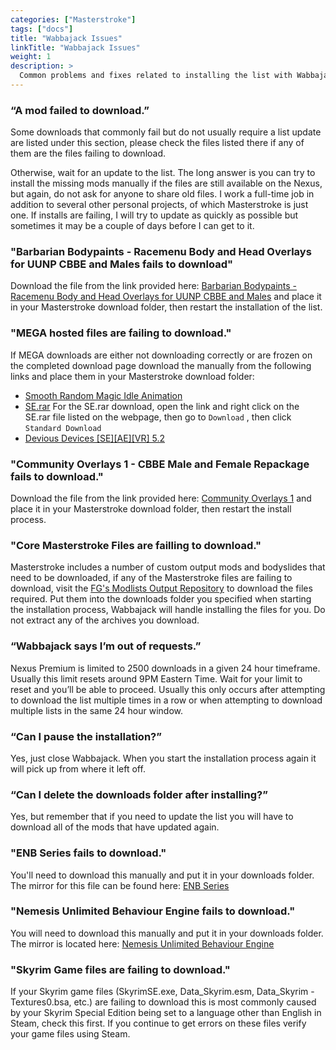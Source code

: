 ```yaml
---
categories: ["Masterstroke"]
tags: ["docs"] 
title: "Wabbajack Issues"
linkTitle: "Wabbajack Issues"
weight: 1
description: >
  Common problems and fixes related to installing the list with Wabbajack.
---
```


### “A mod failed to download.”

Some downloads that commonly fail but do not usually require a list update are listed under this section, please check the files listed there if any of them are the files failing to download.

Otherwise, wait for an update to the list. The long answer is you can try to install the missing mods manually if the files are still available on the Nexus, but again, do not ask for anyone to share old files. I work a full-time job in addition to several other personal projects, of which Masterstroke is just one. If installs are failing, I will try to update as quickly as possible but sometimes it may be a couple of days before I can get to it.

### "Barbarian Bodypaints - Racemenu Body and Head Overlays for UUNP CBBE and Males fails to download"

Download the file from the link provided here: [Barbarian Bodypaints - Racemenu Body and Head Overlays for UUNP CBBE and Males](https://drive.google.com/uc?id=1K0c3czPfsBdhRHdXUJlIYQdErqIrp7Cd)
and place it in your Masterstroke download folder, then restart the installation of the list.

### "MEGA hosted files are failing to download."

If MEGA downloads are either not downloading correctly or are frozen on the completed download page download the manually from the following links and place them in your Masterstroke download folder:

- [Smooth Random Magic Idle Animation](https://mega.nz/file/IS4EjJhC#inP4yfb3i-UO_sx790OpoFDk81x-WIRf9WcBeKxnmYo)
- [SE.rar](https://mega.nz/folder/xwxwzaDI#J3oxuELfc50dftUKQiIcUg/file/csZHUKrY) For the SE.rar download, open the link and right click on the SE.rar file listed on the webpage, then go to `Download` , then click `Standard Download`
- [Devious Devices [SE][AE][VR] 5.2](https://mega.nz/file/3A90hQZS#wqqyGkKrYGPGFfPiluHfSmyTL5RqHJGT0-MtinqXTxU)

### "Community Overlays 1 - CBBE Male and Female Repackage fails to download."

Download the file from the link provided here: [Community Overlays 1](https://drive.google.com/file/d/1jHzXv8VC6fF9pGHbKlkitCE8UK-p-vX9/view) and place it in your Masterstroke download folder, then restart the install process.

### "Core Masterstroke Files are failling to download."

Masterstroke includes a number of custom output mods and bodyslides that need to be downloaded, if any of the Masterstroke files are failing to download, visit the [FG's Modlists Output Repository](https://www.nexusmods.com/skyrimspecialedition/mods/75106) to download the files required. Put them into the downloads folder you specified when starting the installation process, Wabbajack will handle installing the files for you. Do not extract any of the archives you download.

### “Wabbajack says I’m out of requests.”

Nexus Premium is limited to 2500 downloads in a given 24 hour timeframe. Usually this limit resets around 9PM Eastern Time. Wait for your limit to reset and you’ll be able to proceed. Usually this only occurs after attempting to download the list multiple times in a row or when attempting to download multiple lists in the same 24 hour window.

### “Can I pause the installation?”

Yes, just close Wabbajack. When you start the installation process again it will pick up from where it left off.

### “Can I delete the downloads folder after installing?”

Yes, but remember that if you need to update the list you will have to download all of the mods that have updated again.

### "ENB Series fails to download."

You'll need to download this manually and put it in your downloads folder. The mirror for this file can be found here: [ENB Series](http://enbdev.com/download_mod_tesskyrimse.htm)

### "Nemesis Unlimited Behaviour Engine fails to download."

You will need to download this manually and put it in your downloads folder. The mirror is located here: [Nemesis Unlimited Behaviour Engine](https://www.nexusmods.com/Core/Libs/Common/Widgets/DownloadPopUp?id=248867&game_id=1704)

### "Skyrim Game files are failing to download."

If your Skyrim game files (SkyrimSE.exe, Data_Skyrim.esm, Data_Skyrim - Textures0.bsa, etc.) are failing to download this is most commonly caused by your Skyrim Special Edition being set to a language other than English in Steam, check this first. If you continue to get errors on these files verify your game files using Steam.
